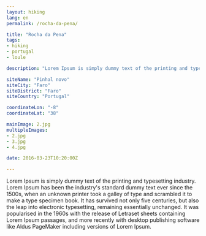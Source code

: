 ```yaml
---
layout: hiking
lang: en
permalink: /rocha-da-pena/

title: "Rocha da Pena"
tags:
- hiking
- portugal
- loule

description: "Lorem Ipsum is simply dummy text of the printing and typesetting industry."

siteName: "Pinhal novo"
siteCity: "Faro"
siteDistrict: "Faro"
siteCountry: "Portugal"

coordinateLon: "-8"
coordinateLat: "38"

mainImage: 2.jpg
multipleImages:
- 2.jpg
- 3.jpg
- 4.jpg

date: 2016-03-23T10:20:00Z

---
```


Lorem Ipsum is simply dummy text of the printing and typesetting industry. Lorem Ipsum has been the industry's standard dummy text ever since the 1500s, when an unknown printer took a galley of type and scrambled it to make a type specimen book. It has survived not only five centuries, but also the leap into electronic typesetting, remaining essentially unchanged. It was popularised in the 1960s with the release of Letraset sheets containing Lorem Ipsum passages, and more recently with desktop publishing software like Aldus PageMaker including versions of Lorem Ipsum.
